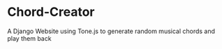 # Chord-Creator
A Django Website using Tone.js to generate random musical chords and play them back 
